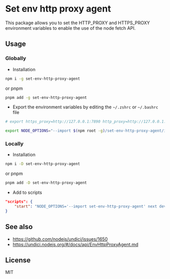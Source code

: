 # Set env http proxy agent

This package allows you to set the HTTP_PROXY and HTTPS_PROXY environment variables to enable the use of the node fetch API.

## Usage

### Globally

- Installation

```bash
npm i -g set-env-http-proxy-agent
```

or pnpm

```bash
pnpm add -g set-env-http-proxy-agent
```

- Export the environment variables by editing the `~/.zshrc` or `~/.bashrc` file

```sh
# export https_proxy=http://127.0.0.1:7890 http_proxy=http://127.0.0.1:7890 no_proxy=localhost,127.0.0.*

export NODE_OPTIONS="--import $(npm root -g)/set-env-http-proxy-agent/index.js"
```

### Locally

- Installation

```bash
npm i -D set-env-http-proxy-agent
```

or pnpm

```bash
pnpm add -D set-env-http-proxy-agent
```

- Add to scripts

```json
"scripts": {
    "start": "NODE_OPTIONS='--import set-env-http-proxy-agent' next dev"
}
```

## See also

- https://github.com/nodejs/undici/issues/1650
- https://undici.nodejs.org/#/docs/api/EnvHttpProxyAgent.md

## License

MIT
